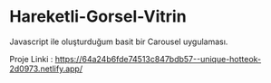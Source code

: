 # Hareketli-Gorsel-Vitrin
 Javascript ile oluşturduğum basit bir Carousel uygulaması.

Proje Linki : https://64a24b6fde74513c847bdb57--unique-hotteok-2d0973.netlify.app/